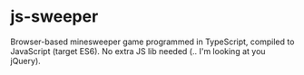 # js-sweeper
Browser-based minesweeper game programmed in TypeScript, compiled to JavaScript (target ES6). No extra JS lib needed (.. I'm looking at you jQuery).
